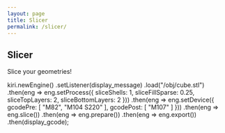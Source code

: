 ```yaml
---
layout: page
title: Slicer
permalink: /slicer/
---
```


## Slicer

Slice your geometries!

kiri.newEngine()
    .setListener(display_message)
    .load("/obj/cube.stl")
    .then(eng => eng.setProcess({
        sliceShells: 1,
        sliceFillSparse: 0.25,
        sliceTopLayers: 2,
        sliceBottomLayers: 2
    }))
    .then(eng => eng.setDevice({
        gcodePre: [ "M82", "M104 S220" ],
        gcodePost: [ "M107" ]
    }))
    .then(eng => eng.slice())
    .then(eng => eng.prepare())
    .then(eng => eng.export())
    .then(display_gcode);

<!-- <iframe src="https://github.com/sameer/svg2gcode" width="100%" height="600" style="border:none;"> -->
<!-- </iframe> -->
